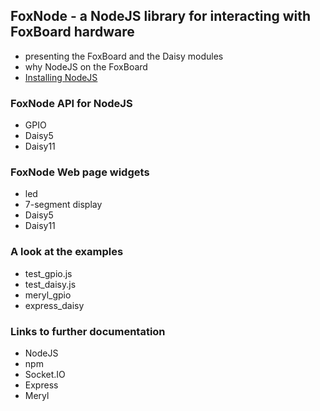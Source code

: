 ## FoxNode - a NodeJS library for interacting with FoxBoard hardware ##

- presenting the FoxBoard and the Daisy modules
- why NodeJS on the FoxBoard
- [Installing NodeJS](wiki/Installing)

### FoxNode API for NodeJS ###

-  GPIO
-  Daisy5
-  Daisy11

### FoxNode Web page widgets ###

-  led
-  7-segment display
-  Daisy5
-  Daisy11

### A look at the examples ###

- test_gpio.js
- test_daisy.js
- meryl_gpio
- express_daisy

### Links to further documentation ###

- NodeJS
- npm
- Socket.IO
- Express
- Meryl
